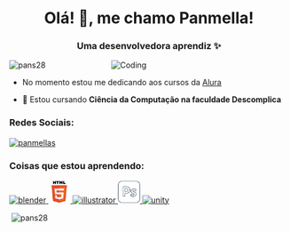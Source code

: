 <h1 align="center">Olá! 🌸, me chamo Panmella!</h1>
<h3 align="center">Uma desenvolvedora aprendiz ✨</h3>
<img align="right" alt="Coding" width="320" src="https://images-cdn.exchange.art/qshqgr0cjqmr5phD1tK-3gnohYWmfcXwx6VWnk27o38?ext=fastly&optimize=medium">

<p align="left"><img src="https://komarev.com/ghpvc/?username=pans28&label=Profile%20views&color=0e75b6&style=flat" alt="pans28" /></p>

- No momento estou me dedicando aos cursos da [Alura](https://www.alura.com.br)

- 🌱 Estou cursando **Ciência da Computação na faculdade Descomplica**

<h3 align="left">Redes Sociais:</h3>
<p align="left">
<a href="https://instagram.com/panmellas" target="blank"><img align="center" src="https://raw.githubusercontent.com/rahuldkjain/github-profile-readme-generator/master/src/images/icons/Social/instagram.svg" alt="panmellas" height="30" width="40" /></a>
</p>

<h3 align="left">Coisas que estou aprendendo:</h3>
<p align="left"> <a href="https://www.blender.org/" target="_blank" rel="noreferrer"> <img src="https://download.blender.org/branding/community/blender_community_badge_white.svg" alt="blender" width="40" height="40"/> </a> <a href="https://www.w3.org/html/" target="_blank" rel="noreferrer"> <img src="https://raw.githubusercontent.com/devicons/devicon/master/icons/html5/html5-original-wordmark.svg" alt="html5" width="40" height="40"/> </a> <a href="https://www.adobe.com/in/products/illustrator.html" target="_blank" rel="noreferrer"> <img src="https://www.vectorlogo.zone/logos/adobe_illustrator/adobe_illustrator-icon.svg" alt="illustrator" width="40" height="40"/> </a> <a href="https://www.photoshop.com/en" target="_blank" rel="noreferrer"> <img src="https://raw.githubusercontent.com/devicons/devicon/master/icons/photoshop/photoshop-line.svg" alt="photoshop" width="40" height="40"/> </a> <a href="https://unity.com/" target="_blank" rel="noreferrer"> <img src="https://www.vectorlogo.zone/logos/unity3d/unity3d-icon.svg" alt="unity" width="40" height="40"/> </a> </p>


<p>&nbsp;<img align="center" src="https://github-readme-stats.vercel.app/api?username=pans28&show_icons=true&locale=en" alt="pans28" /></p>





